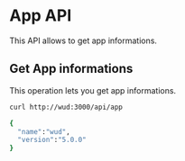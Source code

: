 # App API
This API allows to get app informations.

## Get App informations
This operation lets you get app informations.

```bash
curl http://wud:3000/api/app

{
  "name":"wud",
  "version":"5.0.0"
}
```
